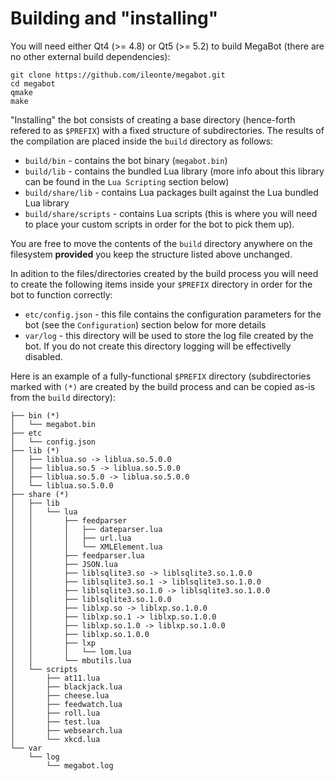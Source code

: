 # Building and "installing"

You will need either Qt4 (>= 4.8) or Qt5 (>= 5.2) to build MegaBot (there are no other
external build dependencies):

```
git clone https://github.com/ileonte/megabot.git
cd megabot
qmake
make
```

"Installing" the bot consists of creating a base directory (hence-forth refered to as `$PREFIX`)
with a fixed structure of subdirectories. The results of the compilation are placed inside the 
`build` directory as follows:

* `build/bin` - contains the bot binary (`megabot.bin`)
* `build/lib` - contains the bundled Lua library (more info about this library can be found 
in the `Lua Scripting` section below)
* `build/share/lib` - contains Lua packages built against the Lua bundled Lua library
* `build/share/scripts` - contains Lua scripts (this is where you will need to place your custom
scripts in order for the bot to pick them up).

You are free to move the contents of the `build` directory anywhere on the filesystem
**provided** you keep the structure listed above unchanged.

In adition to the files/directories created by the build process you will need to create the following
items inside your `$PREFIX` directory in order for the bot to function correctly:

* `etc/config.json` - this file contains the configuration parameters for the bot (see the `Configuration`)
section below for more details
* `var/log` - this directory will be used to store the log file created by the bot. If you do not create this
directory logging will be effectivelly disabled.

Here is an example of a fully-functional `$PREFIX` directory (subdirectories marked with `(*)` are created
by the build process and can be copied as-is from the `build` directory):

```
├── bin (*)
│   └── megabot.bin
├── etc
│   └── config.json
├── lib (*)
│   ├── liblua.so -> liblua.so.5.0.0
│   ├── liblua.so.5 -> liblua.so.5.0.0
│   ├── liblua.so.5.0 -> liblua.so.5.0.0
│   └── liblua.so.5.0.0
├── share (*)
│   ├── lib
│   │   └── lua
│   │       ├── feedparser
│   │       │   ├── dateparser.lua
│   │       │   ├── url.lua
│   │       │   └── XMLElement.lua
│   │       ├── feedparser.lua
│   │       ├── JSON.lua
│   │       ├── liblsqlite3.so -> liblsqlite3.so.1.0.0
│   │       ├── liblsqlite3.so.1 -> liblsqlite3.so.1.0.0
│   │       ├── liblsqlite3.so.1.0 -> liblsqlite3.so.1.0.0
│   │       ├── liblsqlite3.so.1.0.0
│   │       ├── liblxp.so -> liblxp.so.1.0.0
│   │       ├── liblxp.so.1 -> liblxp.so.1.0.0
│   │       ├── liblxp.so.1.0 -> liblxp.so.1.0.0
│   │       ├── liblxp.so.1.0.0
│   │       ├── lxp
│   │       │   └── lom.lua
│   │       └── mbutils.lua
│   └── scripts
│       ├── at11.lua
│       ├── blackjack.lua
│       ├── cheese.lua
│       ├── feedwatch.lua
│       ├── roll.lua
│       ├── test.lua
│       ├── websearch.lua
│       └── xkcd.lua
└── var
    └── log
        └── megabot.log
```
